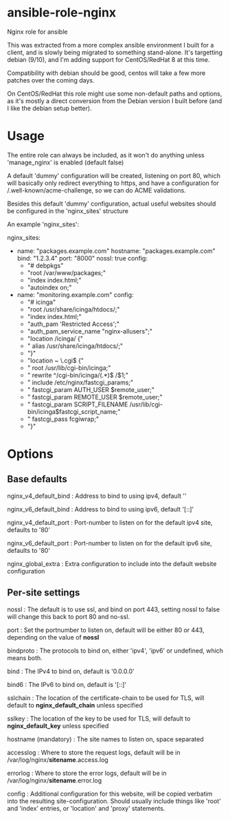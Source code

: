 # ansible-role-nginx
Nginx role for ansible

This was extracted from a more complex ansible environment I built for a client, and is slowly being migrated to something stand-alone.
It's targetting debian (9/10), and I'm adding support for CentOS/RedHat 8 at this time.

Compatibility with debian should be good, centos will take a few more patches over the coming days.

On CentOS/RedHat this role might use some non-default paths and options, as it's mostly a
direct conversion from the Debian version I built before (and I like the debian setup
better).

# Usage

The entire role can always be included, as it won't do anything unless 'manage_nginx' is enabled (default false)

A default 'dummy' configuration will be created, listening on port 80, which will basically only redirect everything to https, and have a configuration for /.well-known/acme-challenge, so we can do ACME validations.

Besides this default 'dummy' configuration, actual useful websites should be configured in the 'nginx_sites' structure

An example 'nginx_sites':

nginx_sites:
  - name: "packages.example.com"
    hostname: "packages.example.com"
    bind: "1.2.3.4"
    port: "8000"
    nossl: true
    config:
      - "# debpkgs"
      - "root /var/www/packages;"
      - "index index.html;"
      - "autoindex on;"
  - name: "monitoring.example.com"
    config:
      - "# icinga"
      - "root /usr/share/icinga/htdocs/;"
      - "index index.html;"
      - "auth_pam 'Restricted Access';"
      - "auth_pam_service_name \"nginx-allusers\";"
      - "location /icinga/ {"
      - "    alias /usr/share/icinga/htdocs/;"
      - "}" 
      - "location ~ \\.cgi$ {"
      - "    root /usr/lib/cgi-bin/icinga;"
      - "    rewrite ^/cgi-bin/icinga/(.*)$ /$1;"
      - "    include /etc/nginx/fastcgi_params;"
      - "    fastcgi_param AUTH_USER $remote_user;"
      - "    fastcgi_param REMOTE_USER $remote_user;"
      - "    fastcgi_param SCRIPT_FILENAME /usr/lib/cgi-bin/icinga$fastcgi_script_name;"
      - "    fastcgi_pass fcgiwrap;"
      - "}" 

# Options

## Base defaults

nginx_v4_default_bind
: Address to bind to using ipv4, default ''

nginx_v6_default_bind
: Address to bind to using ipv6, default '[::]'

nginx_v4_default_port
: Port-number to listen on for the default ipv4 site, defaults to '80'

nginx_v6_default_port
: Port-number to listen on for the default ipv6 site, defaults to '80'

nginx_global_extra
: Extra configuration to include into the default website configuration


## Per-site settings
nossl
: The default is to use ssl, and bind on port 443, setting nossl to false will change this back to port 80 and no-ssl.

port
: Set the portnumber to listen on, default will be either 80 or 443, depending on the value of **nossl**

bindproto
: The protocols to bind on, either 'ipv4', 'ipv6' or undefined, which means both.

bind
: The IPv4 to bind on, default is '0.0.0.0'

bind6
: The IPv6 to bind on, default is '[::]'

sslchain
: The location of the certificate-chain to be used for TLS, will default to **nginx_default_chain** unless specified

sslkey
: The location of the key to be used for TLS, will default to **nginx_default_key** unless specified

hostname (mandatory)
: The site names to listen on, space separated

accesslog
: Where to store the request logs, default will be in /var/log/nginx/**sitename**.access.log

errorlog
: Where to store the error logs, default will be in /var/log/nginx/**sitename**.error.log

config
: Additional configuration for this website, will be copied verbatim into the resulting site-configuration. Should usually include things like 'root' and 'index' entries, or 'location' and 'proxy' statements.


